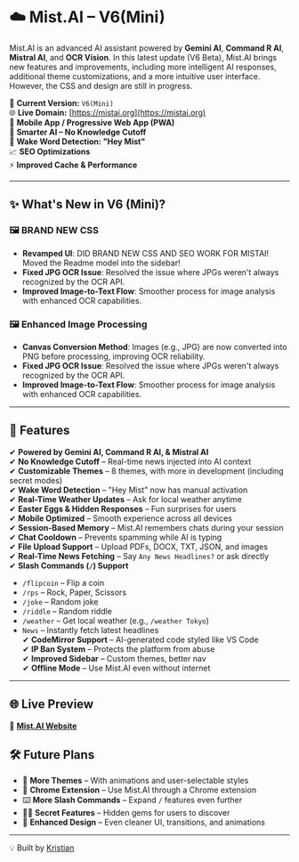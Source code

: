 # ☁️ Mist.AI – V6(Mini)

Mist.AI is an advanced AI assistant powered by **Gemini AI**, **Command R AI**, **Mistral AI**, and **OCR Vision**. In this latest update (V6 Beta), Mist.AI brings new features and improvements, including more intelligent AI responses, additional theme customizations, and a more intuitive user interface. However, the CSS and design are still in progress.

🚀 **Current Version:** `V6(Mini)`  
🌐 **Live Domain:** [https://mistai.org](https://mistai.org)  
📱 **Mobile App / Progressive Web App (PWA)**  
🧠 **Smarter AI – No Knowledge Cutoff**  
🎤 **Wake Word Detection: "Hey Mist"**  
📈 **SEO Optimizations**  
⚡ **Improved Cache & Performance**  

---

## ✨ What's New in V6 (Mini)?

### 🖼️ **BRAND NEW CSS**
- **Revamped UI**: DID BRAND NEW CSS AND SEO WORK FOR MISTAI! Moved the Readme model into the sidebar! 
- **Fixed JPG OCR Issue**: Resolved the issue where JPGs weren't always recognized by the OCR API.
- **Improved Image-to-Text Flow**: Smoother process for image analysis with enhanced OCR capabilities.

### 🖼️ **Enhanced Image Processing**
- **Canvas Conversion Method**: Images (e.g., JPG) are now converted into PNG before processing, improving OCR reliability.
- **Fixed JPG OCR Issue**: Resolved the issue where JPGs weren't always recognized by the OCR API.
- **Improved Image-to-Text Flow**: Smoother process for image analysis with enhanced OCR capabilities.
---

## 📌 Features

✔ **Powered by Gemini AI, Command R AI, & Mistral AI**  
✔ **No Knowledge Cutoff** – Real-time news injected into AI context  
✔ **Customizable Themes** – 8 themes, with more in development (including secret modes)  
✔ **Wake Word Detection** – "Hey Mist" now has manual activation  
✔ **Real-Time Weather Updates** – Ask for local weather anytime  
✔ **Easter Eggs & Hidden Responses** – Fun surprises for users  
✔ **Mobile Optimized** – Smooth experience across all devices  
✔ **Session-Based Memory** – Mist.AI remembers chats during your session  
✔ **Chat Cooldown** – Prevents spamming while AI is typing  
✔ **File Upload Support** – Upload PDFs, DOCX, TXT, JSON, and images  
✔ **Real-Time News Fetching** – Say `Any News Headlines?` or ask directly  
✔ **Slash Commands (`/`) Support**  
   - `/flipcoin` – Flip a coin  
   - `/rps` – Rock, Paper, Scissors  
   - `/joke` – Random joke  
   - `/riddle` – Random riddle  
   - `/weather` – Get local weather (e.g., `/weather Tokyo`)  
   - `News` – Instantly fetch latest headlines  
✔ **CodeMirror Support** – AI-generated code styled like VS Code  
✔ **IP Ban System** – Protects the platform from abuse  
✔ **Improved Sidebar** – Custom themes, better nav  
✔ **Offline Mode** – Use Mist.AI even without internet  

---

## 🌐 Live Preview  
🔗 **[Mist.AI Website](https://mistai.org)**  

## 🛠️ Future Plans  
- 🎨 **More Themes** – With animations and user-selectable styles  
- 🤖 **Chrome Extension** – Use Mist.AI through a Chrome extension  
- ⌨️ **More Slash Commands** – Expand `/` features even further  
- 🕵️‍♂️ **Secret Features** – Hidden gems for users to discover  
- 📐 **Enhanced Design** – Even cleaner UI, transitions, and animations  

---

💡 Built by [Kristian](https://builtbykristian.netlify.app)